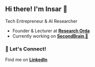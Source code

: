 ## Hi there! I'm Insar 👋

Tech Entrepreneur & AI Researcher 

- Founder & Lecturer at **[Research Orda](https://researchorda.com)**  
- Currently working on  **[SecondBrain 🧠](https://github.com/1nsar/SecondBrain)**  

### 🔗 Let's Connect!  
Find me on **[LinkedIn](https://www.linkedin.com/in/insarchique/)**


<!--
**1nsar/1nsar** is a ✨ _special_ ✨ repository because its `README.md` (this file) appears on your GitHub profile.

Here are some ideas to get you started:

- 🔭 I’m currently working on ...
- 🌱 I’m currently learning ...
- 👯 I’m looking to collaborate on ...
- 🤔 I’m looking for help with ...
- 💬 Ask me about ...
- 📫 How to reach me: ...
- 😄 Pronouns: ...
- ⚡ Fun fact: ...
-->



